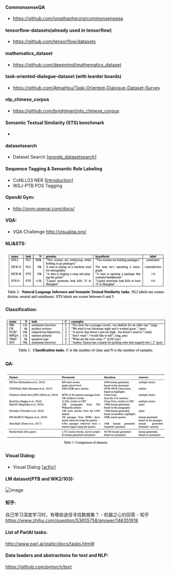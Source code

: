 #### CommonsenseQA
- https://github.com/jonathanherzig/commonsenseqa

#### tensorflow-datasets(already used in tensorflow)
- https://github.com/tensorflow/datasets

#### mathematics_dataset
- https://github.com/deepmind/mathematics_dataset

#### task-oriented-dialogue-dataset (with learder boards)
- https://github.com/AtmaHou/Task-Oriented-Dialogue-Dataset-Survey 

#### nlp_chinese_corpus
- https://github.com/brightmart/nlp_chinese_corpus

#### Semantic Textual Similarity (STS) benchmark
- 

#### datasetsearch
- Dataset Search [[google_datasetsearch](https://toolbox.google.com/datasetsearch)]

#### Sequence Tagging & Semantic Role Labeling
- CoNLL03 NER  [[Introduction](https://arxiv.org/pdf/cs/0306050.pdf)]
- WSJ-PTB POS Tagging

#### OpenAI Gym:
- http://gym.openai.com/docs/  

#### VQA:
- VQA Challenge http://visualqa.org/  

#### NLI&STS:
![image](https://github.com/jayjfu/datasets/blob/master/NLITaskAndSTSTask.png)

#### Classification:
![image](https://github.com/jayjfu/datasets/blob/master/ClassificationTasks.png)

#### QA:
![image](https://github.com/jayjfu/datasets/blob/master/QA%20dataset.png)

#### Visual Dialog:
- Visual Dialog [[arXiv](https://arxiv.org/abs/1611.08669)]

#### LM dataset(PTB and WK2/103):  
![image](https://github.com/jfu790900173/datasets/blob/master/LM%20dataset(PTB%20and%20WK2:103).png)

#### 知乎:
自己学习深度学习时，有哪些途径寻找数据集？ - 机器之心的回答 - 知乎
https://www.zhihu.com/question/53655758/answer/146351918

#### List of ParlAI tasks: 
http://www.parl.ai/static/docs/tasks.html#

#### Data loaders and abstractions for text and NLP: 
https://github.com/pytorch/text
